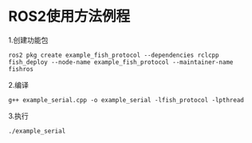 # ROS2使用方法例程

1.创建功能包

```
ros2 pkg create example_fish_protocol --dependencies rclcpp fish_deploy --node-name example_fish_protocol --maintainer-name fishros
```

2.编译

```
g++ example_serial.cpp -o example_serial -lfish_protocol -lpthread
```

3.执行

```
./example_serial
```